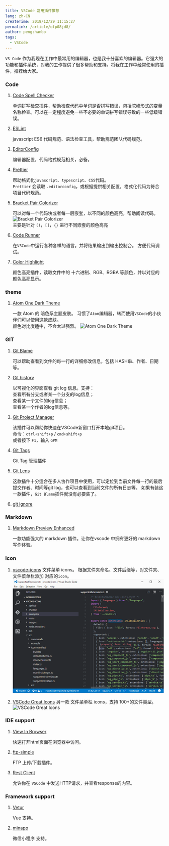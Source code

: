 ```yaml
---
title: VSCode 常用插件推荐
lang: zh-CN
createTime: 2018/12/29 11:15:27
permalink: /article/ofp08jd8/
author: pengzhanbo
tags:
  - VSCode
---
```


`VS Code` 作为我现在工作中最常用的编辑器，也是我十分喜欢的编辑器。它强大的功能和插件系统，对我的工作提供了很多帮助和支持。将我在工作中经常使用的插件，推荐给大家。

<!-- more -->

### Code

1. [Code Spell Checker](https://github.com/Jason-Rev/vscode-spell-checker)

   单词拼写检查插件，帮助检查代码中单词是否拼写错误，包括驼峰形式的变量名称检查。可以在一定程度避免一些不必要的单词拼写错误导致的一些低级错误。

2. [ESLint](https://github.com/Microsoft/vscode-eslint)

   javascript ES6 代码规范、语法检查工具，帮助规范团队代码规范。

3. [EditorConfig](https://github.com/editorconfig/editorconfig-vscode)

   编辑器配置，代码格式规范相关，必备。

4. [Prettier](https://github.com/prettier/prettier-vscode)

   帮助格式化`javascript`、`typescript`、`CSS`代码。 <br />
   `Prettier` 会读取 `.editorconfig`，或根据提供相关配置，格式化代码为符合项目代码规范。

5. [Bracket Pair Colorizer](https://github.com/CoenraadS/BracketPair)

   可以对每一个代码块或者每一层嵌套，以不同的颜色高亮，帮助阅读代码。
   ![Bracket Pair Colorizer](https://github.com/CoenraadS/BracketPair/raw/develop/images/example.png) <br/>
   主要是针对 `()`，`[]`，`{}` 进行不同嵌套的颜色高亮

6. [Code Runner](https://github.com/formulahendry/vscode-code-runner)

   在`VSCode`中运行各种各样的语言。并将结果输出到输出控制台。
   方便代码调试。

7. [Color Highlight](https://github.com/sergiirocks/vscode-ext-color-highlight)

   颜色高亮插件，读取文件中的 十六进制、RGB、RGBA 等颜色，并以对应的颜色高亮显示。

### theme

1. [Atom One Dark Theme](https://github.com/akamud/vscode-theme-onedark)

   一款 Atom 的 暗色系主题皮肤。 习惯了`Atom`编辑器，转而使用`VSCode`的小伙伴们可以使用这款皮肤。<br/>
   颜色对比度适中，不会太过强烈。
   ![Atom One Dark Theme](https://raw.githubusercontent.com/akamud/vscode-theme-onedark/master/screenshots/preview.png)

### GIT

1. [Git Blame](https://marketplace.visualstudio.com/items?itemName=waderyan.gitblame)

   可以帮助查看到文件的每一行的详细修改信息，包括 HASH串、作者、日期等。

2. [Git history](https://marketplace.visualstudio.com/items?itemName=donjayamanne.githistory)

   以可视化的界面查看 git log 信息。支持：<br/>
   查看所有分支或者某一个分支的log信息；<br/>
   查看某一个文件的log信息；<br/>
   查看某一个作者的log信息等。<br/>

3. [Git Project Manager](https://github.com/felipecaputo/git-project-manager)

   该插件可以帮助你快速在VSCode新窗口打开本地git项目。<br />
   命令：`ctrl+shift+p` / `cmd+shift+p` <br/>
   或者按下 `F1`，输入 `GPM`

4. [Git Tags](https://github.com/leftstick/vscode-git-tags)

   Git Tag 管理插件

5. [Git Lens](https://gitlens.amod.io/)

   这款插件十分适合在多人协作项目中使用，可以定位到当前文件每一行的最后提交作者、时间等git log，也可以查看到当前文件的所有日志等。
   如果有装这一款插件，`Git Blame`插件就没有必要装了。

6. [git ignore](https://github.com/CodeZombieCH/vscode-gitignore)

### Markdown

1. [Markdown Preview Enhanced](https://shd101wyy.github.io/markdown-preview-enhanced)

   一款功能强大的 markdown 插件。让你在vscode 中拥有更好的 markdown 写作体验。

### Icon

1. [vscode-icons](https://github.com/vscode-icons/vscode-icons)
   文件菜单 icons。 根据文件夹命名、文件后缀等，对文件夹、文件菜单栏添加 对应的`icon`。
   ![vscode-icons](https://raw.githubusercontent.com/vscode-icons/vscode-icons/master/images/screenshot.gif)

2. [VSCode Great Icons](https://marketplace.visualstudio.com/items?itemName=emmanuelbeziat.vscode-great-icons)
   另一款 文件菜单栏 icons，支持 100+的文件类型。<br/>
   ![VSCode Great Icons](https://raw.githubusercontent.com/EmmanuelBeziat/vscode-great-icons/icons-test/icons.jpg)

### IDE support

1. [View In Browser](https://github.com/hellopao/view-in-browser)

   快速打开html页面在浏览器中访问。

2. [ftp-simple](https://github.com/humy2833/FTP-Simple)

   FTP 上传/下载插件。

3. [Rest Client](https://github.com/Huachao/vscode-restclient)

   允许你在 `VSCode` 中发送HTTP请求，并查看response的内容。

### Framework support

1. [Vetur](https://github.com/vuejs/vetur)

   Vue 支持。

2. [minapp](https://github.com/wx-minapp/minapp-vscode)

   微信小程序 支持。
